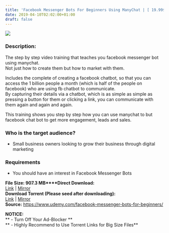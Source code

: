 ```yaml
---
title: 'Facebook Messenger Bots For Beginners Using ManyChat | [ 19.99$ Course For Free ]'
date: 2019-04-10T02:02:00+01:00
draft: false
---
```


  

**[![](https://2.bp.blogspot.com/-sUZSOoNdbyU/XK0_14b2nDI/AAAAAAAABs8/-D1NMLYh0QcBV0lwy5oRMaXd-eoHDU0iACLcBGAs/s640/Facebook-Messenger-Bots-For-Beginners-Using-ManyChat.jpg)](https://2.bp.blogspot.com/-sUZSOoNdbyU/XK0_14b2nDI/AAAAAAAABs8/-D1NMLYh0QcBV0lwy5oRMaXd-eoHDU0iACLcBGAs/s1600/Facebook-Messenger-Bots-For-Beginners-Using-ManyChat.jpg)**

  
  

### Description:

The step by step video training that teaches you facebook messenger bot using manychat.  
Not just how to create them but how to market with them.  

Includes the complete of creating a facebook chatbot, so that you can access the 1 billion people a month (which is half of the people on facebook) who are using fb chatbot to communicate.  
By capturing their details via a chatbot, which is as simple as simple as pressing a button for them or clicking a link, you can communicate with them again and again and again.  

This training shows you step by step how you can use manychat to but facebook chat bot to get more engagement, leads and sales.  

### Who is the target audience?

*   Small business owners looking to grow their business through digital marketing

### Requirements

*   You should have an interest in Facebook Messenger Bots

**File Size: 907.3 MB****Direct Download:**  
[Link](http://crowdurl.com/FacebookMessengerlink1) | [Mirror](http://crowdurl.com/FacebookMessengerlink2)  
**Download Torrent (Please seed after downloading):**  
[Link](http://crowdurl.com/FacebookMessengertorrent1) | [Mirror](http://crowdurl.com/FacebookMessengertorrent2)  
**Source:** https://www.udemy.com/facebook-messenger-bots-for-beginners/  

**NOTICE:**  
** - Turn Off Your Ad-Blocker **  
** - Highly Recommend to Use Torrent Links for Big Size Files**